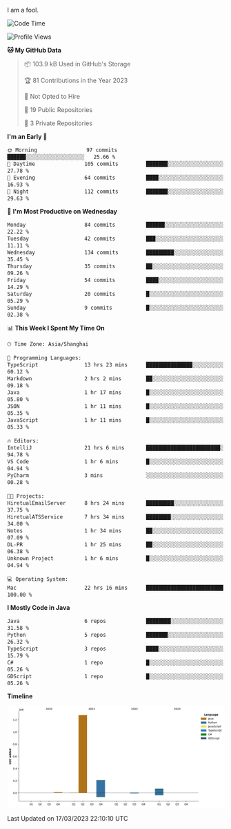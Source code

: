 I am a fool.

<!--START_SECTION:waka-->
![Code Time](http://img.shields.io/badge/Code%20Time-188%20hrs%2059%20mins-blue)

![Profile Views](http://img.shields.io/badge/Profile%20Views-8-blue)

**🐱 My GitHub Data** 

> 📦 103.9 kB Used in GitHub's Storage 
 > 
> 🏆 81 Contributions in the Year 2023
 > 
> 🚫 Not Opted to Hire
 > 
> 📜 19 Public Repositories 
 > 
> 🔑 3 Private Repositories 
 > 
**I'm an Early 🐤** 

```text
🌞 Morning                97 commits          ██████░░░░░░░░░░░░░░░░░░░   25.66 % 
🌆 Daytime                105 commits         ███████░░░░░░░░░░░░░░░░░░   27.78 % 
🌃 Evening                64 commits          ████░░░░░░░░░░░░░░░░░░░░░   16.93 % 
🌙 Night                  112 commits         ███████░░░░░░░░░░░░░░░░░░   29.63 % 
```
📅 **I'm Most Productive on Wednesday** 

```text
Monday                   84 commits          ██████░░░░░░░░░░░░░░░░░░░   22.22 % 
Tuesday                  42 commits          ███░░░░░░░░░░░░░░░░░░░░░░   11.11 % 
Wednesday                134 commits         █████████░░░░░░░░░░░░░░░░   35.45 % 
Thursday                 35 commits          ██░░░░░░░░░░░░░░░░░░░░░░░   09.26 % 
Friday                   54 commits          ████░░░░░░░░░░░░░░░░░░░░░   14.29 % 
Saturday                 20 commits          █░░░░░░░░░░░░░░░░░░░░░░░░   05.29 % 
Sunday                   9 commits           █░░░░░░░░░░░░░░░░░░░░░░░░   02.38 % 
```


📊 **This Week I Spent My Time On** 

```text
🕑︎ Time Zone: Asia/Shanghai

💬 Programming Languages: 
TypeScript               13 hrs 23 mins      ███████████████░░░░░░░░░░   60.12 % 
Markdown                 2 hrs 2 mins        ██░░░░░░░░░░░░░░░░░░░░░░░   09.18 % 
Java                     1 hr 17 mins        █░░░░░░░░░░░░░░░░░░░░░░░░   05.80 % 
JSON                     1 hr 11 mins        █░░░░░░░░░░░░░░░░░░░░░░░░   05.35 % 
JavaScript               1 hr 11 mins        █░░░░░░░░░░░░░░░░░░░░░░░░   05.33 % 

🔥 Editors: 
IntelliJ                 21 hrs 6 mins       ████████████████████████░   94.78 % 
VS Code                  1 hr 6 mins         █░░░░░░░░░░░░░░░░░░░░░░░░   04.94 % 
PyCharm                  3 mins              ░░░░░░░░░░░░░░░░░░░░░░░░░   00.28 % 

🐱‍💻 Projects: 
HiretualEmailServer      8 hrs 24 mins       █████████░░░░░░░░░░░░░░░░   37.75 % 
HiretualATSService       7 hrs 34 mins       ████████░░░░░░░░░░░░░░░░░   34.00 % 
Notes                    1 hr 34 mins        ██░░░░░░░░░░░░░░░░░░░░░░░   07.09 % 
DL-PR                    1 hr 25 mins        ██░░░░░░░░░░░░░░░░░░░░░░░   06.38 % 
Unknown Project          1 hr 6 mins         █░░░░░░░░░░░░░░░░░░░░░░░░   04.94 % 

💻 Operating System: 
Mac                      22 hrs 16 mins      █████████████████████████   100.00 % 
```

**I Mostly Code in Java** 

```text
Java                     6 repos             ████████░░░░░░░░░░░░░░░░░   31.58 % 
Python                   5 repos             ███████░░░░░░░░░░░░░░░░░░   26.32 % 
TypeScript               3 repos             ████░░░░░░░░░░░░░░░░░░░░░   15.79 % 
C#                       1 repo              █░░░░░░░░░░░░░░░░░░░░░░░░   05.26 % 
GDScript                 1 repo              █░░░░░░░░░░░░░░░░░░░░░░░░   05.26 % 
```



**Timeline**

![Lines of Code chart](https://raw.githubusercontent.com/VeejaLiu/VeejaLiu/master/assets/bar_graph.png)


 Last Updated on 17/03/2023 22:10:10 UTC
<!--END_SECTION:waka-->
